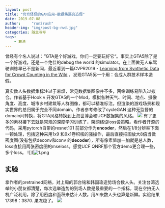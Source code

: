 ```yaml
---
layout: post
title: "奇奇怪怪的GAN应用-数据集逼真造假"
date: 2019-07-08
author:     "run2rush"
header-img: "img/post-bg-rwd.jpg"
categories: 随意写写
tags: 
    - 算法
---
```


曾经有个名人说过：”GTA是个好游戏，你们一定要玩好它“。事实上GTA5除了是一个好游戏，还是一个绝佳的debug the world 的simulator。在上面做无人车驾驶训练早已不是新闻，最近看到一篇CVPR2019 - [Learning from Synthetic Data for Crowd Counting in the Wild](https://arxiv.org/abs/1805.08657
) ，发现GTA5另一个用：合成人群技术样本造假。

​	真实数人头数据集标注过于麻烦，常见数据集图像并不多，网络训练易陷入过拟合。作者基于Hook v 开发GTA5的一个Mod，模拟各种天气、时间、地点、摄像角度、高度、城市乡村建筑等人群图像，都可以精准标注。但渲染的游戏场景和现实世界的总归属于完全不同domain，作者参考修改了cycleGAN 这种无监督的domain间转换，将GTA风格转换到上海世博会和UCF数据集的风格。
![](https://i.loli.net/2020/11/18/AGvLCu6grKB7VtR.jpg)	有了更多的素材接下去就是常规的深度学习训练了，架网络设loss设策略。看作者开源的代码，采用pytorch自带的resnet101 前部分作为**encoder**，然后在1/8分辨率下面一顿处理，包括这种采用1x9 和9x1卷积核的骚操作，最后直接把图放大8倍当做密度图(没有包括deconv和conv 的**decoder**），所有像素值加一加就是总人数，loss直接用两张密度图的mseloss。感觉UCF QNRF那个官方demo更合理一些，多个loss。
![](![1.png](https://i.loli.net/2020/11/18/XkLZigFqbaYGAxj.png)

## 实验
​		拿作者的pretrained网络，对上周的郭台铭和韩国瑜造势场合数人头。关注台湾选举的小朋友都清楚，每次选举造势的到场人数是最重要的一个指标，现在空拍无人机广泛利用，除了用密度和面积来估计人数，用AI来数人头也算是新鲜。实验结果17398：3870. 果冻稳了。
![](https://i.loli.net/2020/11/18/E8AUl7qo5uWawLH.jpg)